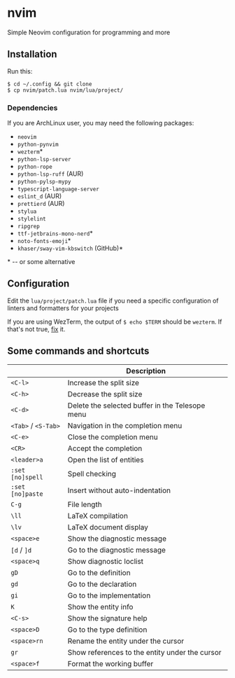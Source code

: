 # nvim

Simple Neovim configuration for programming and more

## Installation

Run this:

```
$ cd ~/.config && git clone
$ cp nvim/patch.lua nvim/lua/project/
```

### Dependencies

If you are ArchLinux user, you may need the following packages:

- `neovim`
- `python-pynvim`
- `wezterm`\*
- `python-lsp-server`
- `python-rope`
- `python-lsp-ruff` (AUR)
- `python-pylsp-mypy`
- `typescript-language-server`
- `eslint_d` (AUR)
- `prettierd` (AUR)
- `stylua`
- `stylelint`
- `ripgrep`
- `ttf-jetbrains-mono-nerd`\*
- `noto-fonts-emoji`\*
- `khaser/sway-vim-kbswitch` (GitHub)\*

\* -- or some alternative

## Configuration

Edit the `lua/project/patch.lua` file if you need a specific configuration of
linters and formatters for your projects

If you are using WezTerm, the output of `$ echo $TERM` should be `wezterm`. If
that's not true, [fix](https://wezfurlong.org/wezterm/config/lua/config/term.html)
it.

## Some commands and shortcuts

|                     | Description                                     |
| ------------------- | ----------------------------------------------- |
| `<C-l>`             | Increase the split size                         |
| `<C-h>`             | Decrease the split size                         |
| `<C-d>`             | Delete the selected buffer in the Telesope menu |
| `<Tab>` / `<S-Tab>` | Navigation in the completion menu               |
| `<C-e>`             | Close the completion menu                       |
| `<CR>`              | Accept the completion                           |
| `<leader>a`         | Open the list of entities                       |
| `:set [no]spell`    | Spell checking                                  |
| `:set [no]paste`    | Insert without auto-indentation                 |
| `C-g`               | File length                                     |
| `\ll`               | LaTeX compilation                               |
| `\lv`               | LaTeX document display                          |
| `<space>e`          | Show the diagnostic message                     |
| `[d` / `]d`         | Go to the diagnostic message                    |
| `<space>q`          | Show diagnostic loclist                         |
| `gD`                | Go to the definition                            |
| `gd`                | Go to the declaration                           |
| `gi`                | Go to the implementation                        |
| `K`                 | Show the entity info                            |
| `<C-s>`             | Show the signature help                         |
| `<space>D`          | Go to the type definition                       |
| `<space>rn`         | Rename the entity under the cursor              |
| `gr`                | Show references to the entity under the cursor  |
| `<space>f`          | Format the working buffer                       |
